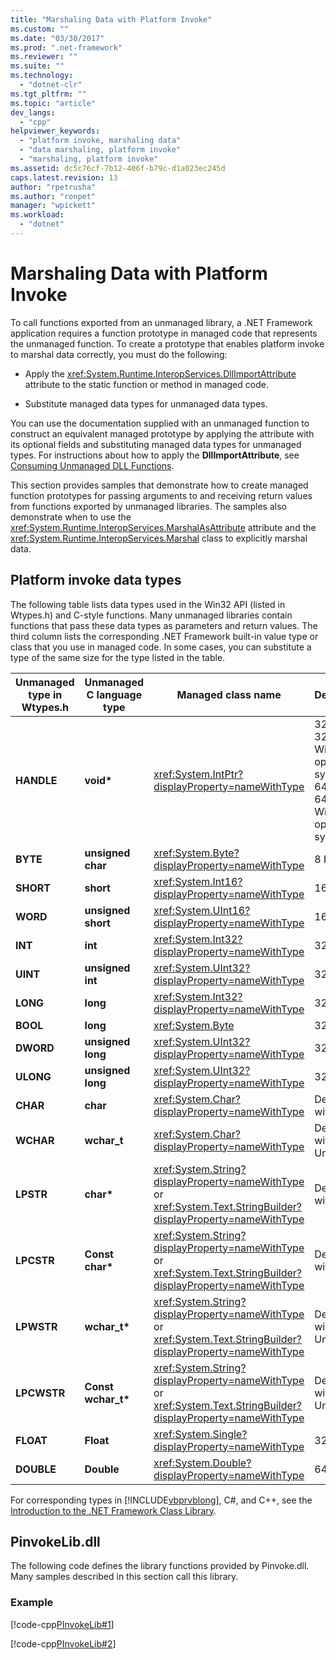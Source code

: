```yaml
---
title: "Marshaling Data with Platform Invoke"
ms.custom: ""
ms.date: "03/30/2017"
ms.prod: ".net-framework"
ms.reviewer: ""
ms.suite: ""
ms.technology: 
  - "dotnet-clr"
ms.tgt_pltfrm: ""
ms.topic: "article"
dev_langs: 
  - "cpp"
helpviewer_keywords: 
  - "platform invoke, marshaling data"
  - "data marshaling, platform invoke"
  - "marshaling, platform invoke"
ms.assetid: dc5c76cf-7b12-406f-b79c-d1a023ec245d
caps.latest.revision: 13
author: "rpetrusha"
ms.author: "ronpet"
manager: "wpickett"
ms.workload: 
  - "dotnet"
---
```

# Marshaling Data with Platform Invoke
To call functions exported from an unmanaged library, a .NET Framework application requires a function prototype in managed code that represents the unmanaged function. To create a prototype that enables platform invoke to marshal data correctly, you must do the following:  
  
-   Apply the <xref:System.Runtime.InteropServices.DllImportAttribute> attribute to the static function or method in managed code.  
  
-   Substitute managed data types for unmanaged data types.  
  
 You can use the documentation supplied with an unmanaged function to construct an equivalent managed prototype by applying the attribute with its optional fields and substituting managed data types for unmanaged types. For instructions about how to apply the **DllImportAttribute**, see [Consuming Unmanaged DLL Functions](../../../docs/framework/interop/consuming-unmanaged-dll-functions.md).  
  
 This section provides samples that demonstrate how to create managed function prototypes for passing arguments to and receiving return values from functions exported by unmanaged libraries. The samples also demonstrate when to use the <xref:System.Runtime.InteropServices.MarshalAsAttribute> attribute and the <xref:System.Runtime.InteropServices.Marshal> class to explicitly marshal data.  
  
## Platform invoke data types  
 The following table lists data types used in the Win32 API (listed in Wtypes.h) and C-style functions. Many unmanaged libraries contain functions that pass these data types as parameters and return values. The third column lists the corresponding .NET Framework built-in value type or class that you use in managed code. In some cases, you can substitute a type of the same size for the type listed in the table.  
  
|Unmanaged type in Wtypes.h|Unmanaged C language type|Managed class name|Description|  
|--------------------------------|-------------------------------|------------------------|-----------------|  
|**HANDLE**|**void\***|<xref:System.IntPtr?displayProperty=nameWithType>|32 bits on 32-bit Windows operating systems, 64 bits on 64-bit Windows operating systems.|  
|**BYTE**|**unsigned char**|<xref:System.Byte?displayProperty=nameWithType>|8 bits|  
|**SHORT**|**short**|<xref:System.Int16?displayProperty=nameWithType>|16 bits|  
|**WORD**|**unsigned short**|<xref:System.UInt16?displayProperty=nameWithType>|16 bits|  
|**INT**|**int**|<xref:System.Int32?displayProperty=nameWithType>|32 bits|  
|**UINT**|**unsigned int**|<xref:System.UInt32?displayProperty=nameWithType>|32 bits|  
|**LONG**|**long**|<xref:System.Int32?displayProperty=nameWithType>|32 bits|  
|**BOOL**|**long**|<xref:System.Byte>|32 bits|  
|**DWORD**|**unsigned long**|<xref:System.UInt32?displayProperty=nameWithType>|32 bits|  
|**ULONG**|**unsigned long**|<xref:System.UInt32?displayProperty=nameWithType>|32 bits|  
|**CHAR**|**char**|<xref:System.Char?displayProperty=nameWithType>|Decorate with ANSI.|  
|**WCHAR**|**wchar_t**|<xref:System.Char?displayProperty=nameWithType>|Decorate with Unicode.|  
|**LPSTR**|**char\***|<xref:System.String?displayProperty=nameWithType> or <xref:System.Text.StringBuilder?displayProperty=nameWithType>|Decorate with ANSI.|  
|**LPCSTR**|**Const char\***|<xref:System.String?displayProperty=nameWithType> or <xref:System.Text.StringBuilder?displayProperty=nameWithType>|Decorate with ANSI.|  
|**LPWSTR**|**wchar_t\***|<xref:System.String?displayProperty=nameWithType> or <xref:System.Text.StringBuilder?displayProperty=nameWithType>|Decorate with Unicode.|  
|**LPCWSTR**|**Const wchar_t\***|<xref:System.String?displayProperty=nameWithType> or <xref:System.Text.StringBuilder?displayProperty=nameWithType>|Decorate with Unicode.|  
|**FLOAT**|**Float**|<xref:System.Single?displayProperty=nameWithType>|32 bits|  
|**DOUBLE**|**Double**|<xref:System.Double?displayProperty=nameWithType>|64 bits|  
  
 For corresponding types in [!INCLUDE[vbprvblong](../../../includes/vbprvblong-md.md)], C#, and C++, see the [Introduction to the .NET Framework Class Library](../../../docs/standard/class-library-overview.md).  
  
## PinvokeLib.dll  
 The following code defines the library functions provided by Pinvoke.dll. Many samples described in this section call this library.  
  
### Example  
 [!code-cpp[PInvokeLib#1](../../../samples/snippets/cpp/VS_Snippets_CLR/pinvokelib/cpp/pinvokelib.cpp#1)]  
  
 [!code-cpp[PInvokeLib#2](../../../samples/snippets/cpp/VS_Snippets_CLR/pinvokelib/cpp/pinvokelib.h#2)]
